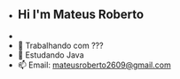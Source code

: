 - ## Hi I'm Mateus Roberto
- 
- 🔭 Trabalhando com ???
- 🌱 Estudando Java
- 📫 Email: mateusroberto2609@gmail.com

